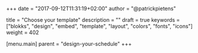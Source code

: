 +++
date            = "2017-09-12T11:31:19+02:00"
author          = "@patrickpietens"

title           = "Choose your template"
description     = ""
draft           = true
keywords        = ["blokks", "design", "embed", "template", "layout", "colors", "fonts", "icons"]
weight          = 402

[menu.main]
parent          = "design-your-schedule"
+++